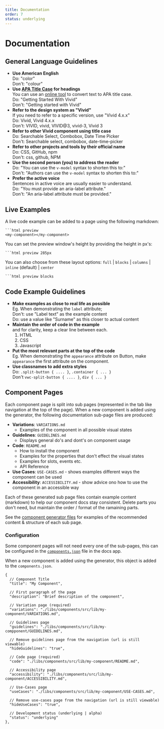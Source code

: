 ```yaml
---
title: Documentation
order: 7
status: underlying
---
```


# Documentation

## General Language Guidelines

- **Use American English**<br />Do: "color"<br />Don't: "colour"
- **Use [APA Title Case](https://apastyle.apa.org/style-grammar-guidelines/capitalization/title-case) for headings**<br />
  You can use an [online tool](https://capitalizemytitle.com/style/APA/) to convert text to APA title case.<br />
  Do: "Getting Started With Vivid"<br />
  Don't: "Getting started with Vivid"
- **Refer to the design system as "Vivid"**<br /> 
  If you need to refer to a specific version, use "Vivid 4.x.x"<br />
  Do: Vivid, Vivid 4.x.x<br />
  Don't: VIVID, vivid, VIVID@3, vivid-3, Vivid 3
- **Refer to other Vivid component using title case**<br />
  Do: Searchable Select, Combobox, Date Time Picker<br />
  Don't: Searchable select, combobox, date-time-picker
- **Refer to other projects and tools by their official name**<br />
  Do: CSS, GitHub, npm<br />
  Don't: css, github, NPM
- **Use the second person (you) to address the reader**<br />
  Do: "You can use the `v-model` syntax to shorten this to:"<br />
  Don't: "Authors can use the `v-model` syntax to shorten this to:"
- **Prefer the active voice**<br />
  Sentences in active voice are usually easier to understand.<br />
  Do: "You must provide an aria-label attribute."<br />
  Don't: "An aria-label attribute must be provided."

## Live Examples

A live code example can be added to a page using the following markdown:

```
```html preview
<my-component></my-component>
```

You can set the preview window's height by providing the height in px's:

<code>```html preview 285px</code>

You can also choose from these layout options: `full` | `blocks` | `columns` | `inline` (default) | `center`

<code>```html preview blocks</code>

## Code Example Guidelines

- **Make examples as close to real life as possible**<br />
  Eg. When demonstrating the `label` attribute;<br />
  Don't: use "Label text" as the example content<br />
  Do: use a value like "Surname" as this closer to actual content
- **Maintain the order of code in the example**<br />
  and for clarity, keep a clear line between each.
  1. HTML
  2. CSS
  3. Javascript
- **Put the most relevant parts at the top of the code**<br />
  Eg. When demonstrating the `appearance` attribute on Button, make `appearance` the first attribute on the component.
- **Use classnames to add extra styles**<br />
  Do: `.split-button { .... }`, `.container { ... }`<br />
  Don't `vwc-split-button { .... }`, `div { ... } `

## Component Pages

Each component page is split into sub pages (represented in the tab like navigation at the top of the page). When a new component is added using the generator, the following documentation sub-page files are produced:

- **Variations**: `VARIATIONS.md`
  - Examples of the component in all possible visual states
- **Guidelines**: `GUIDELINES.md`
  - Displays general do's and dont's on component usage
- **Code**: `README.md`
  - How to install the component
  - Examples for the properties that don't effect the visual states
  - Examples for slots, events etc.
  - API Reference
- **Use Cases**: `USE-CASES.md` - shows examples different ways the component can be used
- **Accessibility**: `ACCESSIBILITY.md` - show advice ono how to use the component in an accessible way

Each of these generated sub page files contain example content (markdown) to help our component docs stay consistent. Delete parts you don't need, but maintain the order / format of the ramaining parts.

See the [component generator files](https://github.com/Vonage/vivid-3/tree/main/libs/nx-vivid/src/generators/component/files) for examples of the recommended content & structure of each sub page.

### Configuration

Some component pages will not need every one of the sub-pages, this can be configured in the [`components.json`](https://github.com/Vonage/vivid-3/tree/main/apps/docs/content_data/components.json) file in the docs app.

When a new component is added using the generator, this object is added to the `components.json`.

```JS
{
  // Component Title
  "title": "My Component",

  // First paragraph of the page
  "description": "Brief description of the component",
  
  // Variation page (required)
  "variations": "./libs/components/src/lib/my-component/VARIATIONS.md",

  // Guidelines page
  "guidelines": "./libs/components/src/lib/my-compponent/GUIDELINES.md",
  
  // Remove guidelines page from the navigation (url is still viewable)
  "hideGuidelines": "true",

  // Code page (required)
  "code": "./libs/components/src/lib/my-component/README.md",

  // Accessibility page 
  "accessibility": "./libs/components/src/lib/my-component/ACCESSIBILITY.md",

  // Use-Cases page
  "useCases": "./libs/components/src/lib/my-component/USE-CASES.md",

  // Remove use-cases page from the navigation (url is still viewable)
  "hideUseCases": "true",

  // Development status (underlying | alpha)
  "status": "underlying"
},
```

